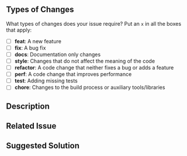 <!--
LABELS:
Please add appropriate labels to your PR
-->

## Types of Changes

What types of changes does your issue require? Put an `x` in all the boxes that apply:

* [ ] **feat**: A new feature
* [ ] **fix**: A bug fix
* [ ] **docs**: Documentation only changes
* [ ] **style**: Changes that do not affect the meaning of the code
* [ ] **refactor**: A code change that neither fixes a bug or adds a feature
* [ ] **perf**: A code change that improves performance
* [ ] **test**: Adding missing tests
* [ ] **chore**: Changes to the build process or auxiliary tools/libraries

## Description

<!--
BUGS:
Please list the steps to reproduce it followed by the Expected and current
Behaviour. If relevant, include as much information as you can about the
environment you experience the problem in. Websites such as
https://supportdetails.com/ may help with this
-->

<!--
OTHERS:
Please describe why this change is required, what problem it solves, and what
alternatives exist
-->

## Related Issue

<!--
Please link to other relevant GitHub issues here
-->

## Suggested Solution

<!--
REQUIRED:
Please propose some possible solutions to this issue. Try to highlight positives
or negatives of this approach compared to possible alternatives
-->
